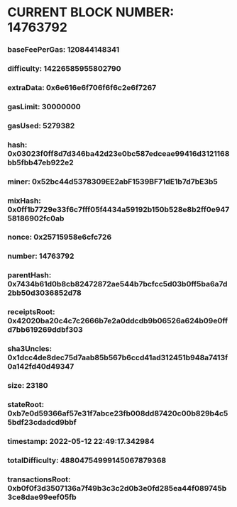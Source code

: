 # CURRENT BLOCK NUMBER: 14763792

### baseFeePerGas: 120844148341
### difficulty: 14226585955802790
### extraData: 0x6e616e6f706f6f6c2e6f7267
### gasLimit: 30000000
### gasUsed: 5279382
### hash: 0x03023f0ff8d7d346ba42d23e0bc587edceae99416d3121168bb5fbb47eb922e2
### miner: 0x52bc44d5378309EE2abF1539BF71dE1b7d7bE3b5
### mixHash: 0x0ff1b7729e33f6c7fff05f4434a59192b150b528e8b2ff0e94758186902fc0ab
### nonce: 0x25715958e6cfc726
### number: 14763792
### parentHash: 0x7434b61d0b8cb82472872ae544b7bcfcc5d03b0ff5ba6a7d2bb50d3036852d78
### receiptsRoot: 0x42020ba20c4c7c2666b7e2a0ddcdb9b06526a624b09e0ffd7bb619269ddbf303
### sha3Uncles: 0x1dcc4de8dec75d7aab85b567b6ccd41ad312451b948a7413f0a142fd40d49347
### size: 23180
### stateRoot: 0xb7e0d59366af57e31f7abce23fb008dd87420c00b829b4c55bdf23cdadcd9bbf
### timestamp: 2022-05-12 22:49:17.342984
### totalDifficulty: 48804754999145067879368
### transactionsRoot: 0xb0f0f3d3507136a7f49b3c3c2d0b3e0fd285ea44f089745b3ce8dae99eef05fb
